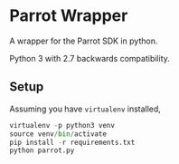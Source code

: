 # Parrot Wrapper

A wrapper for the Parrot SDK in python.

Python 3 with 2.7 backwards compatibility.

## Setup

Assuming you have `virtualenv` installed,

```py
virtualenv -p python3 venv
source venv/bin/activate
pip install -r requirements.txt
python parrot.py
```
